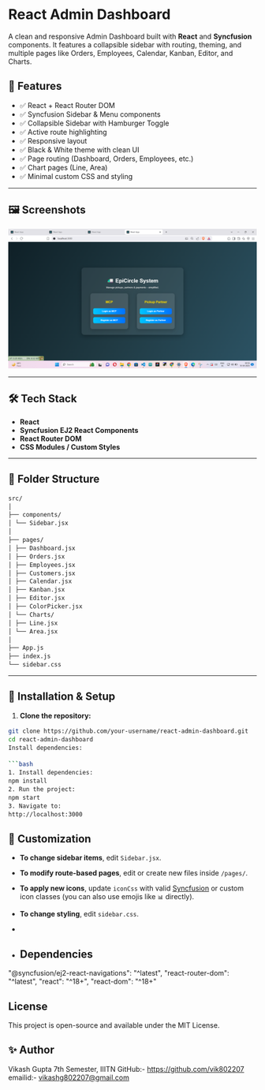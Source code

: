 # React Admin Dashboard

A clean and responsive Admin Dashboard built with **React** and **Syncfusion** components. It features a collapsible sidebar with routing, theming, and multiple pages like Orders, Employees, Calendar, Kanban, Editor, and Charts.

## 🚀 Features

- ✅ React + React Router DOM
- ✅ Syncfusion Sidebar & Menu components
- ✅ Collapsible Sidebar with Hamburger Toggle
- ✅ Active route highlighting
- ✅ Responsive layout
- ✅ Black & White theme with clean UI
- ✅ Page routing (Dashboard, Orders, Employees, etc.)
- ✅ Chart pages (Line, Area)
- ✅ Minimal custom CSS and styling

---


## 🖼️ Screenshots

![Alt text](https://github.com/vik802207/Micro-Collection-Partner-MCP-System/blob/main/img/Screenshot%20(343).png?raw=true)

---

## 🛠️ Tech Stack

- **React**
- **Syncfusion EJ2 React Components**
- **React Router DOM**
- **CSS Modules / Custom Styles**

---

## 📁 Folder Structure
```bash
src/
│
├── components/
│ └── Sidebar.jsx
│
├── pages/
│ ├── Dashboard.jsx
│ ├── Orders.jsx
│ ├── Employees.jsx
│ ├── Customers.jsx
│ ├── Calendar.jsx
│ ├── Kanban.jsx
│ ├── Editor.jsx
│ ├── ColorPicker.jsx
│ └── Charts/
│ ├── Line.jsx
│ └── Area.jsx
│
├── App.js
├── index.js
└── sidebar.css
```

---

## 🔧 Installation & Setup

1. **Clone the repository:**

```bash
git clone https://github.com/your-username/react-admin-dashboard.git
cd react-admin-dashboard
Install dependencies:

```bash
1. Install dependencies:
npm install
2. Run the project:
npm start
3. Navigate to:
http://localhost:3000
```
## 🎨 Customization

- **To change sidebar items**, edit `Sidebar.jsx`.

- **To modify route-based pages**, edit or create new files inside `/pages/`.

- **To apply new icons**, update `iconCss` with valid [Syncfusion](https://ej2.syncfusion.com/react/documentation/common/icon/) or custom icon classes (you can also use emojis like `📊` directly).

- **To change styling**, edit `sidebar.css`.
- 
- ## Dependencies
"@syncfusion/ej2-react-navigations": "^latest",
"react-router-dom": "^latest",
"react": "^18+",
"react-dom": "^18+"

## License
This project is open-source and available under the MIT License.

## ✨ Author
Vikash Gupta
7th Semester, IIITN
GitHub:- https://github.com/vik802207
emailid:- vikashg802207@gmail.com
